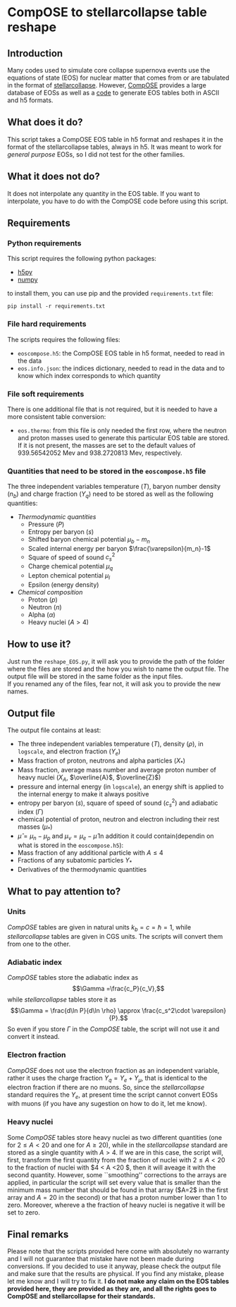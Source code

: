 # CompOSE to stellarcollapse table reshape
## Introduction
Many codes used to simulate core collapse supernova events use the equations of state (EOS) for nuclear matter that comes from or are tabulated in the format of [stellarcollapse](https://stellarcollapse.org/equationofstate.html). However, [CompOSE](https://compose.obspm.fr/home) provides a large database of EOSs as well as a [code](https://compose.obspm.fr/software) to generate EOS tables both in ASCII and h5 formats.
## What does it do?
This script takes a CompOSE EOS table in h5 format and reshapes it in the format of the stellarcollapse tables, always in h5. It was meant to work for *general purpose* EOSs, so I did not test for the other families.
## What it does not do?
It does not interpolate any quantity in the EOS table. If you want to interpolate, you have to do with the CompOSE code before using this script.
## Requirements
### Python requirements
This script requires the following python packages:
 - [h5py](http://www.h5py.org/)
 - [numpy](http://www.numpy.org/)

to install them, you can use pip and the provided `requirements.txt` file:
```
pip install -r requirements.txt
```
### File hard requirements
The scripts requires the following files:
 - `eoscompose.h5`: the CompOSE EOS table in h5 format, needed to read in the data
 - `eos.info.json`: the indices dictionary, needed to read in the data and to know which index corresponds to which quantity
### File soft requirements
There is one additional file that is not required, but it is needed to have a more consistent table conversion:
 - `eos.thermo`: from this file is only needed the first row, where the neutron and proton masses used to generate this particular EOS table are stored. If it is not present, the masses are set to the default values of 939.56542052 Mev and 938.2720813 Mev, respectively.
### Quantities that need to be stored in the `eoscompose.h5` file
The three independent variables temperature ($T$), baryon number density ($n_b$) and charge fraction ($Y_q$) need to be stored as  well as the following quantities:
 - *Thermodynamic quantities*
   - Pressure ($P$)
   - Entropy per baryon ($s$)
   - Shifted baryon chemical potential $\mu_b-m_n$
   - Scaled internal energy per baryon $\frac{\varepsilon}{m_n}-1$
   - Square of speed of sound $c_s^2$
   - Charge chemical potential $\mu_q$
   - Lepton chemical potential $\mu_l$
   - Epsilon (energy density)
 - *Chemical composition*
   - Proton ($p$)
   - Neutron ($n$)
   - Alpha ($\alpha$)
   - Heavy nuclei ($A>4$)
## How to use it?
Just run the `reshape_EOS.py`, it will ask you to provide the path of the folder where the files are stored and the how you wish to name the output file. The output file will be stored in the same folder as the input files. </br>
If you renamed any of the files, fear not, it will ask you to provide the new names.
## Output file
The output file contains at least:
 - The three independent variables temperature ($T$), density ($\rho$), in `logscale`, and electron fraction ($Y_e$)
 - Mass fraction of proton, neutrons and alpha particles ($X_*$)
 - Mass fraction, average mass number and average proton number of heavy nuclei ($X_A$, $\overline{A}$, $\overline{Z}$)
 - pressure and internal energy (in `logscale`), an energy shift is applied to the internal energy to make it always positive
 - entropy per baryon ($s$), square of speed of sound ($c_s^2$) and adiabatic index ($\Gamma$)
 - chemical potential of proton, neutron and electron including their rest masses ($\mu_*$)
 - $\hat{\mu} = \mu_n - \mu_p$ and $\mu_\nu =  \mu_e - \hat{\mu}$
In addition it could contain(dependin on what is stored in the `eoscompose.h5`):
 - Mass fraction of any additional particle with $A\leq 4$
 - Fractions of any subatomic particles $Y_*$
 - Derivatives of the thermodynamic quantities
 
## What to pay attention to?
### Units
*CompOSE* tables are given in natural units $k_b = c = \hbar =1$, while *stellarcollapse* tables are given in CGS units. The scripts will convert them from one to the other.
### Adiabatic index
*CompOSE* tables store the adiabatic index as
$$\Gamma =\frac{c_P}{c_V},$$
while *stellarcollapse* tables store it as
$$\Gamma = \frac{d\ln P}{d\ln \rho} \approx \frac{c_s^2\cdot \varepsilon}{P}.$$
So even if you store $\Gamma$ in the *CompOSE* table, the script will not use it and convert it instead.
### Electron fraction
*CompOSE* does not use the electron fraction as an independent variable, rather it uses the charge fraction $Y_q = Y_e + Y_\mu$, that is identical to the electron fraction if there are no muons. So, since the *stellarcollapse* standard requires the $Y_e$, at present time the script cannot convert EOSs with muons (if you have any sugestion on how to do it, let me know).
### Heavy nuclei
Some *CompOSE* tables store heavy nuclei as two different quantities (one for $2\leq A <20$ and one for $A\geq 20$), while in the *stellarcollapse* standard are stored as a single quantity with $A>4$. If we are in this case, the script will, first, transform the first quantity from the fraction of nuclei with $2\leq A <20$ to the fraction of nuclei with $4 < A <20 $, then it will aveage it with the second quantity. However, some ``smoothing'' corrections to the arrays are applied, in particular the script will set every value that is smaller than the minimum mass number that should be found in that array ($A=2$ in the first array and $A=20$ in the second) or that has a proton number lower than 1 to zero. Moreover, whereve a the fraction of heavy nuclei is negative it will be set to zero. 
## Final remarks
Please note that the scripts provided here come with absolutely no warranty and I will not guarantee that mistake have not been made during conversions. If you decided to use it anyway, please check the output file and make sure that the results are physical. If you find any mistake, please let me know and I will try to fix it.
**I do not make any claim on the EOS tables provided here, they are provided as they are, and all the rights goes to CompOSE and stellarcollapse for their standards.**

